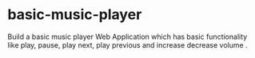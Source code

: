 # basic-music-player
Build a basic music player Web Application which has basic functionality like play, pause, play next, play previous and increase decrease volume  .
